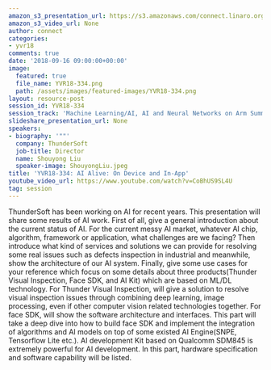 ```yaml
---
amazon_s3_presentation_url: https://s3.amazonaws.com/connect.linaro.org/yvr18/presentations/yvr18-334.pdf
amazon_s3_video_url: None
author: connect
categories:
- yvr18
comments: true
date: '2018-09-16 09:00:00+00:00'
image:
  featured: true
  file_name: YVR18-334.png
  path: /assets/images/featured-images/YVR18-334.png
layout: resource-post
session_id: YVR18-334
session_track: 'Machine Learning/AI, AI and Neural Networks on Arm Summit '
slideshare_presentation_url: None
speakers:
- biography: '""'
  company: ThunderSoft
  job-title: Director
  name: Shouyong Liu
  speaker-image: ShouyongLiu.jpeg
title: 'YVR18-334: AI Alive: On Device and In-App'
youtube_video_url: https://www.youtube.com/watch?v=CoBhUS9SL4U
tag: session
---
```


ThunderSoft has been working on AI for recent years. This presentation will share some results of AI work.  First of all, give a general introduction about the current status of AI. For the current messy AI market, whatever AI chip, algorithm, framework or application, what challenges are we facing? Then introduce what kind of services and solutions we can provide for resolving some real issues such as defects inspection in industrial and meanwhile, show the architecture of our AI system. Finally, give some use cases for your reference which focus on some details about three products(Thunder Visual Inspection, Face SDK,  and AI Kit) which are based on ML/DL technology.  For Thunder Visual Inspection, will give a solution to resolve visual inspection issues through combining deep learning, image processing, even if other computer vision related technologies together. For face SDK, will show the software architecture and interfaces. This part will take a deep dive into how to build face SDK and implement the integration of algorithms and AI models on top of some existed AI Engine(SNPE, Tensorflow Lite etc.).  AI development Kit based on Qualcomm SDM845 is extremely powerful for AI development.  In this part,  hardware specification and software capability will be listed.
